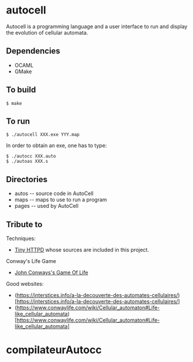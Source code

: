 # autocell
Autocell is a programming language and a user interface to run and display the evolution of cellular automata.

## Dependencies

* OCAML
* GMake

## To build

	$ make

## To run

	$ ./autocell XXX.exe YYY.map

In order to obtain an exe, one has to type:

	$ ./autocc XXX.auto
	$ ./autoas XXX.s

## Directories

  * autos -- source code in AutoCell
  * maps -- maps to use to run a program
  * pages -- used by AutoCell


## Tribute to

Techniques:
* [Tiny HTTPD](https://github.com/c-cube/tiny_httpd/) whose sources are included in this project.

Conway's Life Game
* [John Conways's Game Of Life](https://playgameoflife.com/lexicon/135-degree_MWSS-to-G)

Good websites:
* (https://interstices.info/a-la-decouverte-des-automates-cellulaires/)[https://interstices.info/a-la-decouverte-des-automates-cellulaires/]
* (https://www.conwaylife.com/wiki/Cellular_automaton#Life-like_cellular_automata)[https://www.conwaylife.com/wiki/Cellular_automaton#Life-like_cellular_automata]
# compilateurAutocc
